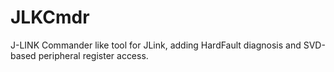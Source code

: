 # JLKCmdr
J-LINK Commander like tool for JLink, adding HardFault diagnosis and SVD-based peripheral register access.

